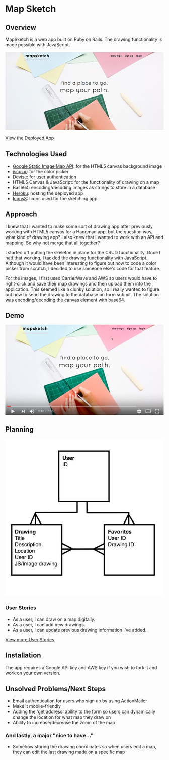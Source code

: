 # Map Sketch

## Overview
MapSketch is a web app built on Ruby on Rails. The drawing functionality is made possible with JavaScript.

[![Screenshot](screenshot.jpg)](https://mapsketch.herokuapp.com/)

[View the Deployed App](https://mapsketch.herokuapp.com/)

## Technologies Used
* [Google Static Image Map API](https://developers.google.com/maps/documentation/static-maps/): for the HTML5 canvas background image
* [jscolor](http://jscolor.com/): for the color picker
* [Devise](https://github.com/plataformatec/devise): for user authentication
* HTML5 Canvas & JavaScript: for the functionality of drawing on a map
* Base64: encoding/decoding images as strings to store in a database
* [Heroku](http://www.heroku.com/): hosting the deployed app
* [Icons8](https://icons8.com/): Icons used for the sketching app

## Approach
I knew that I wanted to make some sort of drawing app after previously working with HTML5 canvas for a Hangman app, but the question was, what kind of drawing app? I also knew that I wanted to work with an API and mapping. So why not merge that all together?

I started off putting the skeleton in place for the CRUD functionality. Once I had that working, I tackled the drawing functionality with JavaScript. Although it would have been interesting to figure out how to code a color picker from scratch, I decided to use someone else's code for that feature.

For the images, I first used CarrierWave and AWS so users would have to right-click and save their map drawings and then upload them into the application. This seemed like a clunky solution, so I really wanted to figure out how to send the drawing to the database on form submit. The solution was encoding/decoding the canvas element with base64.

## Demo
[![Video](video-screenshot.png)](https://www.youtube.com/watch?v=kQqRfvS-nCc)

## Planning
![ERD](erd.jpg)

### User Stories
* As a user, I can draw on a map digitally.
* As a user, I can add new drawings.
* As a user, I can update previous drawing information I've added.

[View more User Stories](planning/user_stories.md)

## Installation
The app requires a Google API key and AWS key if you wish to fork it and work on your own version.

## Unsolved Problems/Next Steps
* Email authentication for users who sign up by using ActionMailer
* Make it mobile-friendly
* Adding the 'get address' ability to the form so users can dynamically change the location for what map they draw on
* Ability to increase/decrease the zoom of the map

### And lastly, a major "nice to have..."
* Somehow storing the drawing coordinates so when users edit a map, they can edit the last drawing made on a specific map
